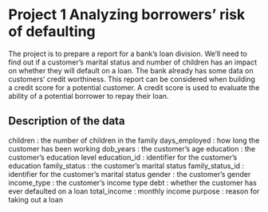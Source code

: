 # Project 1 Analyzing borrowers’ risk of defaulting
The project is to prepare a report for a bank’s loan division. 
We’ll need to find out if a customer’s marital status and number of children has an impact on whether they will default on a loan. 
The bank already has some data on customers’ credit worthiness.
This report can be considered when building a credit score for a potential customer. 
A credit score is used to evaluate the ability of a potential borrower to repay their loan.

## Description of the data
children : the number of children in the family
days_employed : how long the customer has been working
dob_years : the customer’s age
education : the customer’s education level
education_id : identifier for the customer’s education
family_status : the customer’s marital status
family_status_id : identifier for the customer’s marital status
gender : the customer’s gender
income_type : the customer’s income type
debt : whether the customer has ever defaulted on a loan
total_income : monthly income
purpose : reason for taking out a loan
